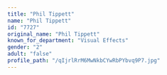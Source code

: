 ```yaml
---
title: "Phil Tippett"
name: "Phil Tippett"
id: "7727"
original_name: "Phil Tippett"
known_for_department: "Visual Effects"
gender: "2"
adult: "false"
profile_path: "/qIjrlRrM6MwNkbCYwRbPYbvq9P7.jpg"
---
```

